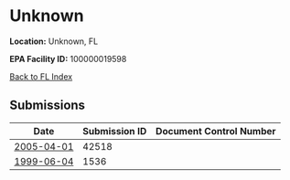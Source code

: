 # Unknown

**Location:** Unknown, FL

**EPA Facility ID:** 100000019598

[Back to FL Index](../../index.md)

## Submissions

| Date | Submission ID | Document Control Number |
|------|--------------|-------------------------|
| [2005-04-01](submissions/42518.md) | 42518 |  |
| [1999-06-04](submissions/1536.md) | 1536 |  |
